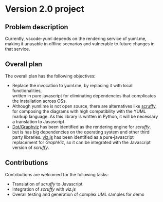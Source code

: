 # Version 2.0 project

## Problem description
Currently, vscode-yuml depends on the rendering service of yuml.me, 
making it unusable in offline scenarios and vulnerable to future changes in that service.
 
## Overall plan
The overall plan has the following objectives:
+ Replace the invocation to yuml.me, by replacing it with local functionalities,  
written in pure javascript for eliminating dependencies that complicates the installation across OSs.
+ Although yuml.me is not open source, there are alternatives like [scruffy](https://github.com/aivarsk/scruffy),
for composing the diagrams with high compatibility with the YUML markup language. As this library is written in Python, 
it will be necessary a translation to Javascript.
+ [Dot/Graphviz](http://www.graphviz.org/) has been identified as the rendering engine for *scruffy*, 
but is has big dependencies on the operating system and other third party libraries. 
[viz.js](https://github.com/mdaines/viz.js) has been identified as a pure-javascript replacement for *GraphViz*, 
so it can be integrated with the Javascript version of *scruffy*.

## Contributions
Contributions are welcomed for the following tasks:
+ Translation of *scruffy* to Javascript
+ Integration of *scruffy* with *viz.js*
+ Overall testing and generation of complex UML samples for demo
